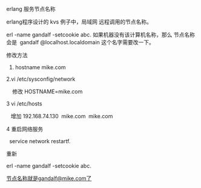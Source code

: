 erlang 服务节点名称

erlang程序设计的 kvs 例子中，局域网 远程调用的节点名称。

erl -name gandalf -setcookie abc. 如果机器没有该计算机名称，那么 节点名称会是  gandalf @localhost.localdomain 这个名字需要改一下。

修改方法

1. hostname mike.com

2.vi /etc/sysconfig/network

    修改 HOSTNAME=mike.com

3 vi /etc/hosts

   增加 192.168.74.130  mike.com  mike.com

4 重启网络服务

  service network restartf.


重新

erl -name gandalf -setcookie abc.



节点名称就是gandalf@mike.com了

